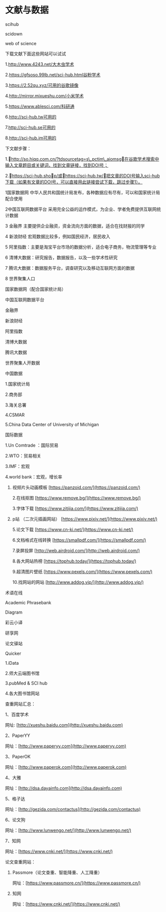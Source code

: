 # 文献与数据

scihub 

scidown

web of science 

下载文献下面这些网站可以试试 

1.http://www.4243.net/大木虫学术 

2.https://gfsoso.99lb.net/sci-hub.html谷粉学术 

3.https://2.52qu.xyz/可用的谷歌镜像 

4.http://mirror.mixueshu.com/小米学术 

5.https://www.ablesci.com/科研通 

6.http://sci-hub.tw可用的 

7.http://sci-hub.se可用的 

8.http://sci-hub.im可用的 ​ 

下文献步骤： 

1.http://so.hiqq.com.cn/?tdsourcetag=s\_pctim\_aiomsg在谷歌学术搜索中输入文章题目或关键词，找到文章链接，找到DOI号； 

2.https://sci-hub.shop/或https://sci-hub.tw/把文章的DOI号输入sci-hub下载（如果有文章的DOI号，可以直接用此链接尝试下载，跳过步骤1）。​ 



1国家数据网 中华人民共和国统计局发布，各种数据应有尽有，可以和国家统计局配合使用 

2中国互联网数据平台 采用完全公益的运作模式，为企业、学者免费提供互联网统计数据 

3 金融界 主要提供企业融资，资金流向方面的数据，适合在找财报的同学 

4 新浪财经 宏观数据比较多，例如国民经济，居民收入 

5 阿里指数：主要是淘宝平台市场的数据分析，适合电子商务，物流管理等专业 

6 清博大数据：研究报告，数据报告，以及一些学术性研究 

7 腾讯大数据：数据服务平台，调查研究以及移动互联网方面的数据 

8 世界聚集人口

国家数据网（配合国家统计局） 

中国互联网数据平台 

金融界 

新浪财经 

阿里指数 

清博大数据 

腾讯大数据 

世界聚集人开数据​ 

中国数据 

1.国家统计局 

2.商务部 

3.海关总署 

4.CSMAR 

5.China Data Center of University of Michigan

国际数据 

1.Un Comtrade ：国际贸易 

2.WTO：贸易相关 

3.IMF：宏观 

4.world bank：宏观，增长率 ​

1. 视频片头动画模板 [https://panzoid.com/](https://panzoid.com/)

   2.在线抠图 [https://www.remove.bg/](https://www.remove.bg/)

   3.字体下载 [https://www.zitijia.com/](https://www.zitijia.com/)

2. p站 （二次元插画网站） [https://www.pixiv.net/](https://www.pixiv.net/)

   5.论文下载 [https://www.cn-ki.net/](https://www.cn-ki.net/)

   6.文档格式在线转换 [https://smallpdf.com/](https://smallpdf.com/)

   7.录屏投屏  [http://web.airdroid.com/](http://web.airdroid.com/)

   8.各大网站热榜 [https://tophub.today/](https://tophub.today/)

   9.超清图片壁纸 [https://www.pexels.com/](https://www.pexels.com/)

   10.找网站的网站  [http://www.addog.vip/​](http://www.addog.vip/​)

术语在线

Academic Phrasebank

Diagram

彩云小译

研享网

论文驿站

Quicker​

1.iData 

2.师大云端图书馆

3.pubMed & SCI hub 

4.各大图书馆网站

查重网站汇总：

1、百度学术

网址: [http://xueshu.baidu.com](http://xueshu.baidu.com)

2、PaperYY

网址：[http://www.paperyy.com](http://www.paperyy.com)

3、PaperOK

网址：[http://www.paperok.com](http://www.paperok.com)

4、大雅

网址：[http://dsa.dayainfo.com](http://dsa.dayainfo.com)

5、格子达

网址：[http://gezida.com/contactus](http://gezida.com/contactus)

6、论文狗

网址：[http://www.lunwengo.net/](http://www.lunwengo.net/)

7、知网

网址：[https://www.cnki.net/](https://www.cnki.net/)



论文查重网站：

1. Passmore（论文查重、智能降重、人工降重）

   网址：[https://www.passmore.cn/](https://www.passmore.cn/)

2. 知网

   网址：[https://www.cnki.net/](https://www.cnki.net/)

